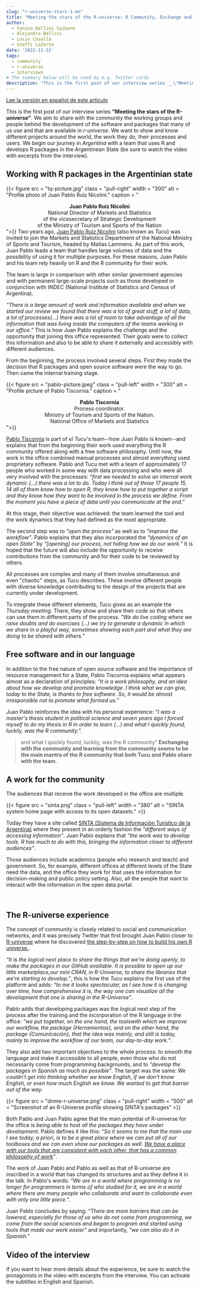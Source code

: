 ```yaml
---
slug: "r-universe-stars-1-en"
title: "Meeting the stars of the R-universe: R Community, Exchange and Learn"
author:
  - Yanina Bellini Saibene
  - Alejandra Bellini
  - Lucio Casalla  
  - Steffi LaZerte
date: '2022-11-22'
tags:
  - community
  - r-universe
  - interviews
# The summary below will be used by e.g. Twitter cards
description: "This is the first post of our interview series __\"Meeting the stars of the R-universe\"__. We begin our journey in _Argentina_ with a team that uses R and develops R packages in the Argentinean State."
---
```


<div class="alert alert-info" role="alert">
<a href="/blog/2022/11/22/r-universe-stars-1-es/" target="_blank">Lee la versión en español de este artículo</a>
</div>

This is the first post of our interview series __"Meeting the stars of the R-universe"__. We aim to share with the community the working groups and people behind the development of the software and packages that many of us use and that are available in _r-universe_.  We want to show and know different projects around the world, the work they do, their processes and users. We begin our journey in _Argentina_  with a team that uses R and develops R packages in the Argentinean State (be sure to watch the video with excerpts from the interview).


## Working with R packages in the Argentinian state
{{< figure src = "tq-picture.jpg" class = "pull-right" width = "300" alt = "Profile photo of Juan Pablo Ruiz Nicolini." caption = "<center><strong>Juan Pablo Ruiz Nicolini</strong><br>National Director of Markets and Statistics<br>of the vicesecretary of Strategic Development <br>of the Ministry of Tourism and Sports of the Nation</center>">}}
Two years ago, [Juan Pablo Ruiz Nicolini](https://twitter.com/TuQmano) (also known as _Tucu_) was invited to join the Markets and Statistics Department of the National Ministry of Sports and Tourism, headed by Matías Lammens. As part of this work, Juan Pablo leads a team that handles large volumes of data and the possibility of using it for multiple purposes. For these reasons, Juan Pablo and his team rely heavily on R and the R community for their work.

[^1]:National Director of Markets and Statistics of the vicesecretary of Strategic Development of the Ministry of Tourism and Sports of the Nation.


The team is large in comparison with other similar government agencies and with permanent large-scale projects such as those developed in conjunction with INDEC (National Institute of Statistics and Census of Argentina).

_“There is a large amount of work and information available and when we started our review we found that there was a lot of great stuff, a lot of data, a lot of processes(...) there was a lot of room to take advantage of all the information that was living inside the computers of the teams working in our office.”_ This is how Juan Pablo explains the challenge and the opportunity that joining this office represented. Their goals were to collect this information and also to be able to share it externally and accessibly with different audiences.


From the beginning, the process involved several steps. First they made the decision that R packages and open source software were the way to go. Then came the internal training stage. 

{{< figure src = "pablo-picture.jpeg" class = "pull-left" width = "300" alt = "Profile picture of Pablo Tiscornia." caption = "<center><strong>Pablo Tiscornia</strong><br>Process coordinator.<br>Ministry of Tourism and Sports of the Nation. <br>National Office of Markets and Statistics</center>">}}

[Pablo Tiscornia](https://twitter.com/pabblo_h) is part of _el Tucu_'s team--how Juan Pablo is known--and explains that from the beginning their work used everything the R community offered along with a free software philosophy.  Until now, the work in the office combined manual processes and almost everything used proprietary software. Pablo and Tucu met with a team of approximately 17 people who worked in some way with data processing and who were all very involved with the processes: _“first we needed to solve an internal work dynamic (...) there was a lot to do. Today I think out of those 17 people 15, 14 all of them know how to open R, they know how to put together a script and they know how they want to be involved in the process we define. From the moment you have a piece of data until you communicate at the end.”_

At this stage, their objective was achieved: the team learned the tool and the work dynamics that they had defined as the most appropriate.

The second step was to _"open the process"_ as well as to _"improve the workflow"_. Pablo explains that they also incorporated the _"dynamics of an open State"_ by _"[opening] our process, not hiding how we do our work."_ It is hoped that the future will also include the opportunity to receive contributions from the community and for their code to be reviewed by others.

All processes are complex and many of them involve simultaneous and even "chaotic" steps, as _Tucu_ describes. These involve different people with diverse knowledge contributing to the design of the projects that are currently under development.

To integrate these different elements, _Tucu_ gives as an example the _Thursday meeting_. There, they show and share their code so that others can use them in different parts of the process. _"We do live coding where we raise doubts and do exercises (...) we try to generate a dynamic in which we share in a playful way, sometimes showing each part and what they are doing to be shared with others."_


## Free software and in our language

In addition to the free nature of open source software and the importance of resource management for a State, Pablo Tiscornia explains what appears almost as a declaration of principles: _“It is a work philosophy, and an idea about how we develop and promote knowledge. I think what we can give, today to the State, is thanks to free software. So, it would be almost irresponsible not to promote what formed us.”_

Juan Pablo reinforces the idea with his personal experience: _“I was a master's thesis student in political science and seven years ago I forced myself to do my thesis in R in order to learn (...) and what I quickly found, luckily, was the R community.”._

> and what I quickly found, luckily, was the R community"
__Exchanging with the community and learning from the community seems to be the main mantra of the R community that both Tucu and Pablo share with the team.__


## A work for the community

The audiences that receive the work developed in the office are multiple.

{{< figure src = "sinta.png" class = "pull-left" width = "380" alt = "SINTA system home page with access to its open datasets." >}}

Today they have a site called [SINTA (Sistema de Información Turístico de la Argentina)](https://www.yvera.tur.ar/sinta/) where they present in an orderly fashion the _"different ways of accessing information"_. Juan Pablo explains that _"the work was to develop tools. R has much to do with this, bringing the information closer to different audiences"_.

Those audiences include academics (people who research and teach) and government. So, for example, different offices at different levels of the State need the data, and the office they work for that uses the information for decision-making and public policy setting. Also, all the people that want to interact with the information in the open data portal.


</br>


## The R-universe experience

The concept of community is closely related to social and communication networks, and it was precisely Twitter that first brought Juan Pablo closer to [R-universe](https://r-universe.dev/search/) where he discovered [the step-by-step on how to build his own R universe.](/blog/2021/09/21/creando-tu-r-universe/).

_“It is the logical next place to share the things that we're doing openly, to make the packages in our GitHub available. It is possible to open up our little marketplace,our mini CRAN, in R-Universe, to share the libraries that we're starting to develop.”_, this is how the _Tucu_ explains the first use of the platform and adds: _“to me it looks spectacular, as I see how it is changing over time, how comprehensive it is, the way one can visualize all the development that one is sharing in the R-Universe”_.

Pablo adds that developing packages was the logical next step of the process after the training and the incorporation of the R language in the office: _“we put together, on the one hand, the toolswith which we improve our workflow, the package {Herramientas}, and on the other hand, the package {Comunicación}, that the idea was mainly, and still is today, mainly to improve the workflow of our team, our day-to-day work.”_.

They also add two important objectives to the whole process: to smooth the language and make it accessible to all people, even those who do not necessarily come from programming backgrounds, and to _"develop the packages in Spanish as much as possible”_. The target was the same: _We couldn't get into thinking whether we know English, if we don't know English, or even how much English we know. We wanted to get that barrier out of the way._

{{< figure src = "dnme-r-universe.png" class = "pull-right" width = "500" alt = "Screenshot of an R-Universe profile showing SINTA's packages" >}}


Both Pablo and Juan Pablo agree that the main potential of R-universe for the office is _being able to host all the packages they have under development._ Pablo defines it like this: _“So it seems to me that the main use I see today, a priori, is to be a great place where we can put all of our toolboxes and we can even show our packages as well. [We have a place with our tools that are consistent with each other, that has a common philosophy of work](https://dnme-minturdep.r-universe.dev/ui#packages)”_.

The work of Juan Pablo and Pablo as well as that of R-universe are inscribed in a world that has changed its structures and as they define it in the talk. In Pablo's words: _“We are in a world where programming is no longer for programmers in terms of who studied for it, we are in a world where there are many people who collaborate and want to collaborate even with only one little piece.”_.

Juan Pablo concludes by saying: _“There are more barriers that can be lowered, especially for those of us who do not come from programming, we come from the social sciences and began to program and started using tools that made our work easier"_  and importantly, _"we can also do it in Spanish."_ 

## Video of the interview

If you want to hear more details about the experience, be sure to watch the protagonists in the video with excerpts from the interview. You can activate the subtitles in English and Spanish.

<div style="position: relative; padding-bottom: 56.25%; height: 0; overflow: hidden;">
  <iframe src="https://player.vimeo.com/video/759138370?h=b3116c79b8" style="position: absolute; top: 0; left: 0; width: 100%; height: 100%; border:0;" title="Entrevista a Juan Pablo y Pablo></iframe>
</div>
